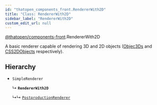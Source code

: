 ```yaml
---
id: "thatopen_components_front.RendererWith2D"
title: "Class: RendererWith2D"
sidebar_label: "RendererWith2D"
custom_edit_url: null
---
```


[@thatopen/components-front](../modules/thatopen_components_front.md).RendererWith2D

A basic renderer capable of rendering 3D and 2D objects
([Objec3Ds](https://threejs.org/docs/#api/en/core/Object3D) and
[CSS2DObjects](https://threejs.org/docs/#examples/en/renderers/CSS2DRenderer)
respectively).

## Hierarchy

- `SimpleRenderer`

  ↳ **`RendererWith2D`**

  ↳↳ [`PostproductionRenderer`](thatopen_components_front.PostproductionRenderer.md)
